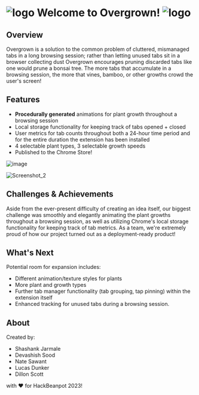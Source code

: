  # ![logo](https://user-images.githubusercontent.com/93111430/218298198-bba73dd3-ce51-46df-8a0b-8bd75ba43e0d.png) Welcome to **Overgrown!** ![logo](https://user-images.githubusercontent.com/93111430/218298198-bba73dd3-ce51-46df-8a0b-8bd75ba43e0d.png)

## Overview
Overgrown is a solution to the common problem of cluttered, mismanaged tabs in a long browsing session; rather than letting unused tabs sit in a browser collecting dust Overgrown encourages pruning discarded tabs like one would prune a bonsai tree. The more tabs that accumulate in a browsing session, the more that vines, bamboo, or other growths crowd the user's screen!


## Features
- **Procedurally generated** animations for plant growth throughout a browsing session
- Local storage functionality for keeping track of tabs opened + closed
- User metrics for tab counts throughout both a 24-hour time period and for the entire duration the extension has been installed
- 4 selectable plant types, 3 selectable growth speeds
- Published to the Chrome Store!



![image](https://user-images.githubusercontent.com/93111430/218298214-40480c19-bab8-40fc-a0d3-c8d231bcb067.png)



![Screenshot_2](https://user-images.githubusercontent.com/93111430/218298208-f936bd5e-b540-458e-9677-0d8c31dd1ca8.png)


## Challenges & Achievements
Aside from the ever-present difficulty of creating an idea itself, our biggest challenge was smoothly and elegantly animating the plant growths throughout a browsing session, as well as utilizing Chrome's local storage functionality for keeping track of tab metrics. As a team, we're extremely proud of how our project turned out as a deployment-ready product! 


## What's Next
Potential room for expansion includes:
- Different animation/texture styles for plants
- More plant and growth types
- Further tab manager functionality (tab grouping, tap pinning) within the extension itself
- Enhanced tracking for unused tabs during a browsing session. 


## About
Created by:
* Shashank Jarmale
* Devashish Sood
* Nate Sawant
* Lucas Dunker
* Dillon Scott 

with ❤ for HackBeanpot 2023!

